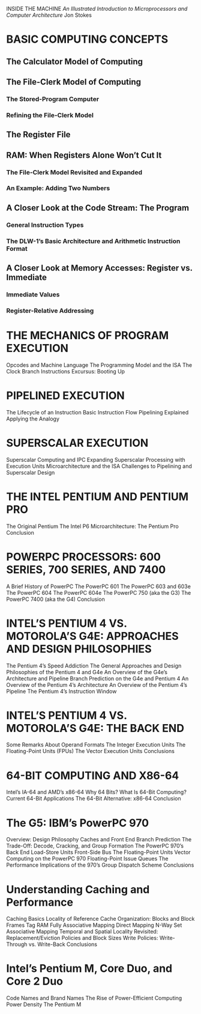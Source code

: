 INSIDE THE MACHINE
_An Illustrated Introduction to Microprocessors and Computer Architecture_
Jon Stokes
# BASIC COMPUTING CONCEPTS
## The Calculator Model of Computing
## The File-Clerk Model of Computing
### The Stored-Program Computer
### Refining the File-Clerk Model
## The Register File
## RAM: When Registers Alone Won’t Cut It
### The File-Clerk Model Revisited and Expanded
### An Example: Adding Two Numbers
## A Closer Look at the Code Stream: The Program
### General Instruction Types
### The DLW-1’s Basic Architecture and Arithmetic Instruction Format
## A Closer Look at Memory Accesses: Register vs. Immediate
### Immediate Values
### Register-Relative Addressing
# THE MECHANICS OF PROGRAM EXECUTION
Opcodes and Machine Language
The Programming Model and the ISA
The Clock
Branch Instructions
Excursus: Booting Up
# PIPELINED EXECUTION
The Lifecycle of an Instruction
Basic Instruction Flow
Pipelining Explained
Applying the Analogy
# SUPERSCALAR EXECUTION
Superscalar Computing and IPC
Expanding Superscalar Processing with Execution Units
Microarchitecture and the ISA
Challenges to Pipelining and Superscalar Design
# THE INTEL PENTIUM AND PENTIUM PRO
The Original Pentium
The Intel P6 Microarchitecture: The Pentium Pro
Conclusion
# POWERPC PROCESSORS: 600 SERIES, 700 SERIES, AND 7400
A Brief History of PowerPC
The PowerPC 601
The PowerPC 603 and 603e
The PowerPC 604
The PowerPC 604e
The PowerPC 750 (aka the G3)
The PowerPC 7400 (aka the G4)
Conclusion
# INTEL’S PENTIUM 4 VS. MOTOROLA’S G4E: APPROACHES AND DESIGN PHILOSOPHIES
The Pentium 4’s Speed Addiction
The General Approaches and Design Philosophies of the Pentium 4 and G4e
An Overview of the G4e’s Architecture and Pipeline
Branch Prediction on the G4e and Pentium 4
An Overview of the Pentium 4’s Architecture
An Overview of the Pentium 4’s Pipeline
The Pentium 4’s Instruction Window
# INTEL’S PENTIUM 4 VS. MOTOROLA’S G4E: THE BACK END
Some Remarks About Operand Formats
The Integer Execution Units
The Floating-Point Units (FPUs)
The Vector Execution Units
Conclusions
# 64-BIT COMPUTING AND X86-64
Intel’s IA-64 and AMD’s x86-64
Why 64 Bits?
What Is 64-Bit Computing?
Current 64-Bit Applications
The 64-Bit Alternative: x86-64
Conclusion
# The G5: IBM’s PowerPC 970
Overview: Design Philosophy
Caches and Front End
Branch Prediction
The Trade-Off: Decode, Cracking, and Group Formation
The PowerPC 970’s Back End
Load-Store Units
Front-Side Bus
The Floating-Point Units
Vector Computing on the PowerPC 970
Floating-Point Issue Queues
The Performance Implications of the 970’s Group Dispatch Scheme
Conclusions
# Understanding Caching and Performance
Caching Basics
Locality of Reference
Cache Organization: Blocks and Block Frames
Tag RAM
Fully Associative Mapping
Direct Mapping
N-Way Set Associative Mapping
Temporal and Spatial Locality Revisited: Replacement/Eviction Policies and
Block Sizes
Write Policies: Write-Through vs. Write-Back
Conclusions
# Intel’s Pentium M, Core Duo, and Core 2 Duo
Code Names and Brand Names
The Rise of Power-Efficient Computing
Power Density
The Pentium M

